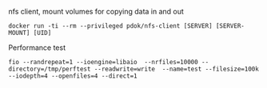 nfs client, mount volumes for copying data in and out

```
docker run -ti --rm --privileged pdok/nfs-client [SERVER] [SERVER-MOUNT] [UID]
```

Performance test
```
fio --randrepeat=1 --ioengine=libaio  --nrfiles=10000 --directory=/tmp/perftest --readwrite=write  --name=test --filesize=100k --iodepth=4 --openfiles=4 --direct=1
```